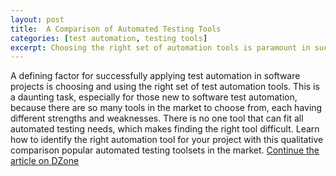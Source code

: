 ```yaml
---
layout: post
title:  A Comparison of Automated Testing Tools
categories: [test automation, testing tools]
excerpt: Choosing the right set of automation tools is paramount in successful test automation. Find an overview of various tools strengths and weaknesses here.
---
```


A defining factor for successfully applying test automation in software projects is choosing and using the right set of test automation tools. This is a daunting task, especially for those new to software test automation, because there are so many tools in the market to choose from, each having different strengths and weaknesses. There is no one tool that can fit all automated testing needs, which makes finding the right tool difficult. Learn how to identify the right automation tool for your project with this qualitative comparison popular automated testing toolsets in the market. [Continue the article on DZone](https://dzone.com/articles/a-comparison-of-automated-testing-tools)
